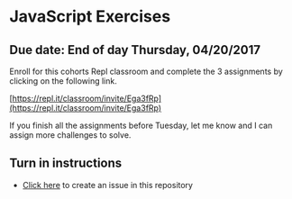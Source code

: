 # JavaScript Exercises

## Due date: End of day Thursday, 04/20/2017

Enroll for this cohorts Repl classroom and complete the 3 assignments by clicking on the following link.

[https://repl.it/classroom/invite/Ega3fRp](https://repl.it/classroom/invite/Ega3fRp)

If you finish all the assignments before Tuesday, let me know and I can assign more challenges to solve.

## Turn in instructions

* [Click here](https://www.github.com/OriginCodeAcademy/Cohort11/issues/new?title=01-JavaScriptExercises&body=1.%20How%20many%20of%20the%20exercises%20were%20you%20able%20to%20complete%3F%0A%0A2.%20Which%20was%20the%20most%20difficult%20exercise%20for%20you%20to%20complete%3F) to create an issue in this repository
